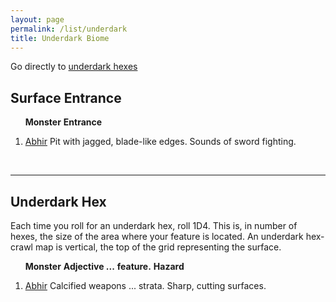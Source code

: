 ```yaml
---
layout: page
permalink: /list/underdark
title: Underdark Biome
---
```


Go directly to [underdark hexes](#underdark-hex)

## Surface Entrance

&nbsp; &nbsp; &nbsp; <span class="a">**Monster**</span> <span class="dd">**Entrance**</span>
1. <span class="a">[Abhir](/monsters/abhir)</span> <span class="d">Pit with jagged, blade-like edges. Sounds of sword fighting.</span>

<br>

---

## Underdark Hex

Each time you roll for an underdark hex, roll 1D4. This is, in number of hexes, the size of the area where your feature is located. An underdark hex-crawl map is vertical, the top of the grid representing the surface.

&nbsp; &nbsp; &nbsp; <span class="a">**Monster**</span> <span class="bb">**Adjective ...**</span> <span class="cc">**feature.**</span> **Hazard**

1. <span class="a">[Abhir](/monsters/abhir)</span> <span class="b">Calcified weapons ...</span>  <span class="c">strata.</span> <span class="d">Sharp, cutting surfaces.</span> 
